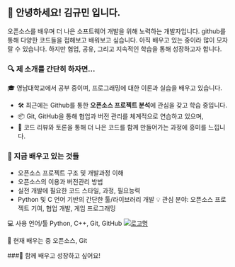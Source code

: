 
## 👋 안녕하세요! 김규민 입니다.
오픈소스를 배우며 더 나은 소프트웨어 개발을 위해 노력하는 개발자입니다.
github를 통해 다양한 코드들을 접해보고 배워보고 싶습니다.
아직 배우고 있는 중이라 많이 모자랄 수 있습니다.
하지만 협업, 공유, 그리고 지속적인 학습을 통해 성장하고자 합니다.

### 🔍 제 소개를 간단히 하자면...
🎓 영남대학교에서 공부 중이며, 프로그래밍에 대한 이론과 실습을 배우고 있습니다.
- 🛠️ 최근에는 Github를 통한 **오픈소스 프로젝트 분석**에 관심을 갖고 학습 중입니다.
- 📦 Git, GitHub을 통해 협업과 버전 관리를 체계적으로 연습하고 있으며,
- 💬 코드 리뷰와 토론을 통해 더 나은 코드를 함께 만들어가는 과정에 흥미를 느낍니다.

### 🌱 지금 배우고 있는 것들
- 오픈소스 프로젝트 구조 및 개발과정 이해
- 오픈소스의 이용과 버전관리 방법
- 실전 개발에 필요한 코드 스타일, 과정, 필요능력
- Python 및 C 언어 기반의 간단한 툴/라이브러리 개발
💡 관심 분야: 오픈소스 프로젝트 기여, 협업 개발, 게임 프로그래밍

💻 사용 언어/툴
Python, C++, Git, GitHub
[![로고명](https://img.shields.io/badge/로고명-원하는색상코드.svg?&style=for-the-badge&logo=로고명&logoColor=로고색상)](https://img.shields.io/badge/%3Cimg%20src%3D%22https%3A%2F%2Fimg.shields.io%2Fbadge%2FPython-3766AB%3Fstyle%3Dflat-square%26logo%3DPython%26logoColor%3Dwhite%22%2F%3E
)


📘 현재 배우는 중
오픈소스, Git

###🤝 함께 배우고 성장하고 싶어요!
